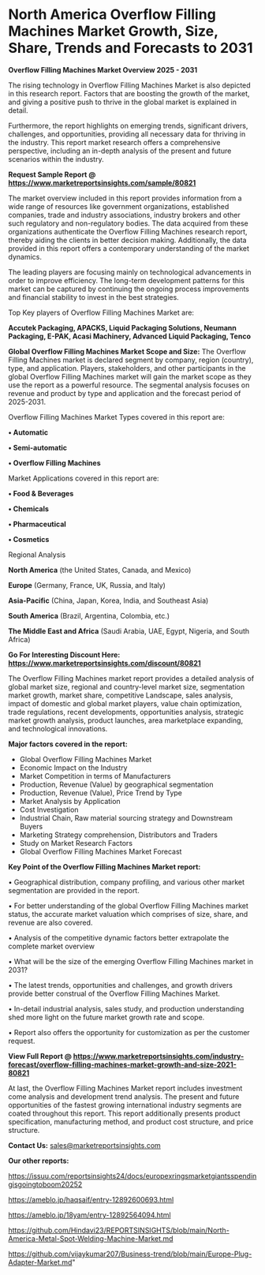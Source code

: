 # North America Overflow Filling Machines Market Growth, Size, Share, Trends and Forecasts to 2031

<Strong> Overflow Filling Machines Market Overview 2025 - 2031</strong>

The rising technology in Overflow Filling Machines Market is also depicted in this research report. Factors that are boosting the growth of the market, and giving a positive push to thrive in the global market is explained in detail.

Furthermore, the report highlights on emerging trends, significant drivers, challenges, and opportunities, providing all necessary data for thriving in the industry. This report market research offers a comprehensive perspective, including an in-depth analysis of the present and future scenarios within the industry.

<strong>Request Sample Report @ <a href=https://www.marketreportsinsights.com/sample/80821>https://www.marketreportsinsights.com/sample/80821</a></strong>

The market overview included in this report provides information from a wide range of resources like government organizations, established companies, trade and industry associations, industry brokers and other such regulatory and non-regulatory bodies. The data acquired from these organizations authenticate the Overflow Filling Machines research report, thereby aiding the clients in better decision making. Additionally, the data provided in this report offers a contemporary understanding of the market dynamics.

The leading players are focusing mainly on technological advancements in order to improve efficiency. The long-term development patterns for this market can be captured by continuing the ongoing process improvements and financial stability to invest in the best strategies.

Top Key players of Overflow Filling Machines Market are:

<strong>Accutek Packaging, APACKS, Liquid Packaging Solutions, Neumann Packaging, E-PAK, Acasi Machinery, Advanced Liquid Packaging, Tenco</strong>

<strong><b>Global Overflow Filling Machines Market Scope and Size:</b></strong>
The Overflow Filling Machines market is declared segment by company, region (country), type, and application. Players, stakeholders, and other participants in the global Overflow Filling Machines market will gain the market scope as they use the report as a powerful resource. The segmental analysis focuses on revenue and product by type and application and the forecast period of 2025-2031.

Overflow Filling Machines Market Types covered in this report are:

<strong>• Automatic

• Semi-automatic

• Overflow Filling Machines</strong>

Market Applications covered in this report are:

<strong>• Food & Beverages

• Chemicals

• Pharmaceutical

• Cosmetics</strong> 

Regional Analysis

<strong>North America</strong> (the United States, Canada, and Mexico)

<strong>Europe</strong> (Germany, France, UK, Russia, and Italy)

<strong>Asia-Pacific</strong> (China, Japan, Korea, India, and Southeast Asia)

<strong>South America</strong> (Brazil, Argentina, Colombia, etc.)

<strong>The Middle East and Africa</strong> (Saudi Arabia, UAE, Egypt, Nigeria, and South Africa)

<strong>Go For Interesting Discount Here: <a href=https://www.marketreportsinsights.com/discount/80821>https://www.marketreportsinsights.com/discount/80821</a></strong>

The Overflow Filling Machines market report provides a detailed analysis of global market size, regional and country-level market size, segmentation market growth, market share, competitive Landscape, sales analysis, impact of domestic and global market players, value chain optimization, trade regulations, recent developments, opportunities analysis, strategic market growth analysis, product launches, area marketplace expanding, and technological innovations.

<strong><b>Major factors covered in the report:</b></strong>
<ul>
  <li>Global Overflow Filling Machines Market </li>
  <li>Economic Impact on the Industry</li>
  <li>Market Competition in terms of Manufacturers</li>
  <li>Production, Revenue (Value) by geographical segmentation</li>
  <li>Production, Revenue (Value), Price Trend by Type</li>
  <li>Market Analysis by Application</li>
  <li>Cost Investigation</li>
  <li>Industrial Chain, Raw material sourcing strategy and Downstream Buyers</li>
  <li>Marketing Strategy comprehension, Distributors and Traders</li>
  <li>Study on Market Research Factors</li>
  <li>Global Overflow Filling Machines Market Forecast</li>
</ul>

<strong><b>Key Point of the Overflow Filling Machines Market report:</b></strong>

• Geographical distribution, company profiling, and various other market segmentation are provided in the report.

• For better understanding of the global Overflow Filling Machines market status, the accurate market valuation which comprises of size, share, and revenue are also covered.

• Analysis of the competitive dynamic factors better extrapolate the complete market overview

• What will be the size of the emerging Overflow Filling Machines market in 2031?

• The latest trends, opportunities and challenges, and growth drivers provide better construal of the Overflow Filling Machines Market.

• In-detail industrial analysis, sales study, and production understanding shed more light on the future market growth rate and scope.

• Report also offers the opportunity for customization as per the customer request.

<strong><b>View Full Report @ <a href=https://www.marketreportsinsights.com/industry-forecast/overflow-filling-machines-market-growth-and-size-2021-80821>https://www.marketreportsinsights.com/industry-forecast/overflow-filling-machines-market-growth-and-size-2021-80821</a></b></strong>


At last, the Overflow Filling Machines Market report includes investment come analysis and development trend analysis. The present and future opportunities of the fastest growing international industry segments are coated throughout this report. This report additionally presents product specification, manufacturing method, and product cost structure, and price structure.

<strong>Contact Us:</strong>
sales@marketreportsinsights.com

<strong>Our other reports:</strong>

<a href=https://issuu.com/reportsinsights24/docs/europexringsmarketgiantsspendingisgoingtoboom20252>https://issuu.com/reportsinsights24/docs/europexringsmarketgiantsspendingisgoingtoboom20252</a>

<a href=https://ameblo.jp/haqsaif/entry-12892600693.html>https://ameblo.jp/haqsaif/entry-12892600693.html</a>

<a href=https://ameblo.jp/18yam/entry-12892564094.html>https://ameblo.jp/18yam/entry-12892564094.html</a>

<a href=https://github.com/Hindavi23/REPORTSINSIGHTS/blob/main/North-America-Metal-Spot-Welding-Machine-Market.md>https://github.com/Hindavi23/REPORTSINSIGHTS/blob/main/North-America-Metal-Spot-Welding-Machine-Market.md</a>

<a href=https://github.com/vijaykumar207/Business-trend/blob/main/Europe-Plug-Adapter-Market.md>https://github.com/vijaykumar207/Business-trend/blob/main/Europe-Plug-Adapter-Market.md</a>"
